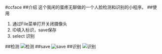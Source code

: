 


#ccface
##介绍
这个我闲的蛋疼无聊做的一个人脸检测和识别的小程序。
##使用
1. 通过File菜单打开关闭摄像头
2. ID填入标识，save保存
3. select 识别


##检测
![检测](./image/1.png)
##save
![save](./image/2.png)
##识别
![识别](./image/3.png)


